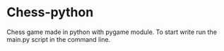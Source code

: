 # Chess-python
Chess game made in python with pygame module. To start write run the main.py script in the command line.

